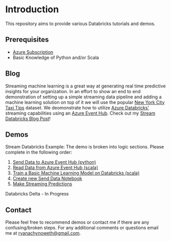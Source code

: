 # Introduction

This repository aims to provide various Databricks tutorials and demos.     

## Prerequisites
 - [Azure Subscription](https://azure.microsoft.com/en-us/free/search/?&OCID=AID719825_SEM_KX8R84uR&lnkd=Bing_Azure_Brand&msclkid=6e706d7f2c60158ed7103168c2415255&dclid=CNmloKvCp98CFVJgwQodwMcKKQ)
 - Basic Knowledge of Python and/or Scala

## Blog

Streaming machine learning is a great way at generating real time predictive insights for your organization. In an effort to show an end to end demonstration of setting up a simple streaming data pipeline and adding a machine learning solution on top of it we will use the popular [New York City Taxi Tips](https://www.kaggle.com/dhimananubhav/predicting-taxi-tip-rates-in-nyc) dataset. We deomonstrate how to utilize [Azure Databricks'](https://docs.azuredatabricks.net/index.html) streaming capabilities using an [Azure Event Hub](https://docs.microsoft.com/en-us/azure/event-hubs/). Check out my [Stream Databricks Blog Post](https://ryansdataspot.com/2019/01/09/streaming-machine-learning-with-azure-databricks/)! 

## Demos

Stream Databricks Example: The demo is broken into logic sections. Please complete in the following order:  
1. [Send Data to Azure Event Hub (python)](./streaming_walkthrough/Docs/01_SendStreamingWithDatabricks.md)
1. [Read Data from Azure Event Hub (scala)](./streaming_walkthrough/Docs/02_ReadStreamingData.md)
1. [Train a Basic Machine Learning Model on Databricks (scala)](./streaming_walkthrough/Docs/03_TrainMachineLearningModel.md)
1. [Create new Send Data Notebook](./streaming_walkthrough/Docs/04_ModifedStreamingData.md)
1. [Make Streaming Predictions](./streaming_walkthrough/Docs/05_MakeStreamingPredictions.md)


Databricks Delta - In Progress

## Contact
Please feel free to recommend demos or contact me if there are any confusing/broken steps. For any additional comments or questions email me at ryanachynoweth@gmail.com. 

